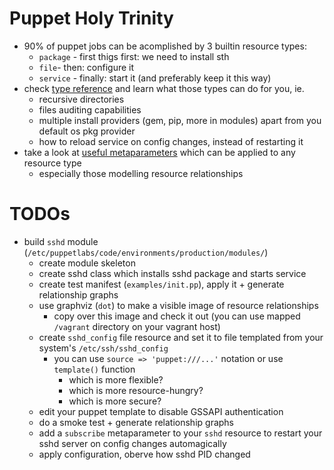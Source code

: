 # Puppet Holy Trinity

* 90% of puppet jobs can be acomplished by 3 builtin resource types:
  * ```package``` - first thigs first: we need to install sth
  * ```file```- then: configure it
  * ```service``` - finally: start it (and preferably keep it this way)
* check [type reference](https://docs.puppetlabs.com/puppet/latest/reference/type.html) and learn what those types can do for you, ie.
  * recursive directories
  * files auditing capabilities
  * multiple install providers (gem, pip, more in modules) apart from you default os pkg provider
  * how to reload service on config changes, instead of restarting it
* take a look at [useful metaparameters](https://docs.puppetlabs.com/puppet/latest/reference/metaparameter.html) which can be applied to any resource type
  * especially those modelling resource relationships

# TODOs

* build ```sshd``` module (```/etc/puppetlabs/code/environments/production/modules/```)
  * create module skeleton
  * create sshd class which installs sshd package and starts service
  * create test manifest (```examples/init.pp```), apply it + generate relationship graphs
  * use graphviz (```dot```) to make a visible image of resource relationships
    * copy over this image and check it out (you can use mapped ```/vagrant``` directory on your vagrant host)
  * create ```sshd_config``` file resource and set it to file templated from your system's ```/etc/ssh/sshd_config```
    * you can use ```source => 'puppet:///...'``` notation or use ```template()``` function
      * which is more flexible?
      * which is more resource-hungry?
      * which is more secure?
  * edit your puppet template to disable GSSAPI authentication
  * do a smoke test + generate relationship graphs
  * add a ```subscribe``` metaparameter to your ```sshd``` resource to restart your sshd server on config changes automagically
  * apply configuration, oberve how sshd PID changed
